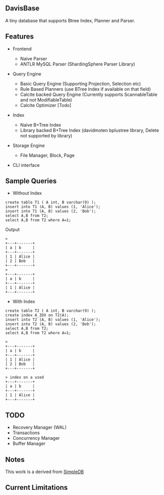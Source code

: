 ## DavisBase

A tiny database that supports Btree Index, Planner and Parser.

## Features

- Frontend
  - Naive Parser 
  - ANTLR MySQL Parser (ShardingSphere Parser Library)

- Query Engine
  - Basic Query Engine (Supporting Projection, Selection etc)
  - Rule Based Planners (use BTree Index if available on that field)
  - Calcite backed Query Engine (Currently supports ScannableTable and not ModifiableTable)
  - Calcite Optimizer [Todo]

- Index
  - Naive B+Tree Index
  - Library backed B+Tree Index (davidmoten bplustree library, Delete not supported by library)
  
- Storage Engine
  - File Manager, Block, Page

- CLI interface

## Sample Queries
- Without Index
```shell
create table T1 ( A int, B varchar(9) );
insert into T1 (A, B) values (1, 'Alice');
insert into T1 (A, B) values (2, 'Bob');
select A,B from T2;
select A,B from T2 where A=1;
```
Output
```shell
>
+---+-------+
| a | b     |
+---+-------+
| 1 | Alice |
| 2 | Bob   |
+---+-------+
>
+---+-------+
| a | b     |
+---+-------+
| 1 | Alice |
+---+-------+
```

- With Index
```shell
create table T2 ( A int, B varchar(9) );
create index A_IDX on T2(A);
insert into T2 (A, B) values (1, 'Alice');
insert into T2 (A, B) values (2, 'Bob');
select A,B from T2;
select A,B from T2 where A=1;
```

```shell
>
+---+-------+
| a | b     |
+---+-------+
| 1 | Alice |
| 2 | Bob   |
+---+-------+

> index on a used
+---+-------+
| a | b     |
+---+-------+
| 1 | Alice |
+---+-------+
```
## TODO

- Recovery Manager (WAL)
- Transactions
- Concurrency Manager
- Buffer Manager

## Notes

This work is a derived from [SimpleDB](http://cs.bc.edu/~sciore/simpledb/)

## Current Limitations